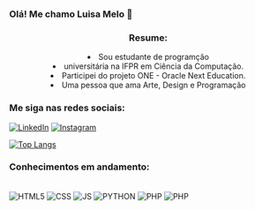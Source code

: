

###                                                 Olá! Me chamo Luisa Melo 🤖
<h3 align='center'> Resume:</h3>
<li align='center'>Sou estudante de programção</li>
<li align='center'>universitária na IFPR em Ciência da Computação.</li>
<li align='center'>Participei do projeto ONE - Oracle Next Education.</li>
<li align='center'>Uma pessoa que ama Arte, Design e Programação</li>

<h3>Me siga nas redes sociais:</h3>

[![LinkedIn](https://img.shields.io/badge/LinkedIn-0077B5?style=for-the-badge&logo=linkedin&logoColor=white)](https://linkedin/in/Luisa-Melo-Dev)
[![Instagram](https://img.shields.io/badge/Instagram-E4405F?style=for-the-badge&logo=instagram&logoColor=white)](https://www.instagram.com/cotinho_melo_)

[![Top Langs](https://github-readme-stats.vercel.app/api/top-langs/?username=melo-luisa&layout=compact)](https://github.com/anuraghazra/github-readme-stats)

### Conhecimentos em andamento: 

<div style="display: inline_block"><br/>
<img align="center" alt="HTML5" src="https://img.shields.io/badge/HTML5-E34F26?style=for-the-badge&logo=html5&logoColor=white">
<img align="center" alt="CSS" src="https://img.shields.io/badge/CSS3-1572B6?style=for-the-badge&logo=css3&logoColor=white">
<img align="center" alt="JS" src="https://img.shields.io/badge/JavaScript-323330?style=for-the-badge&logo=javascript&logoColor=F7DF1E">
<img align="center" alt="PYTHON" src="https://img.shields.io/badge/Python-3776AB?style=for-the-badge&logo=python&logoColor=white">
<img align="center" alt="PHP" src="https://img.shields.io/badge/PHP-777BB4?style=for-the-badge&logo=php&logoColor=white">
<img align="center" alt="PHP" src="https://img.shields.io/badge/MySQL-00000F?style=for-the-badge&logo=mysql&logoColor=white">
</div></br><br><br>

 </html>

 
